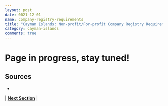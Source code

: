 ```yaml
---
layout: post
date: 0021-12-01
name: company-registry-requirements
title: "Cayman Islands: Non-profit/For-profit Company Registry Requirements"
category: cayman-islands
comments: true
---
```


# Page in progress, stay tuned!

Sources
---

- 


| **[Next Section]( https://neo-project.github.io/global-blockchain-compliance-hub//cayman-islands/cayman-islands-team-member-nationality-requirements.html)** |
